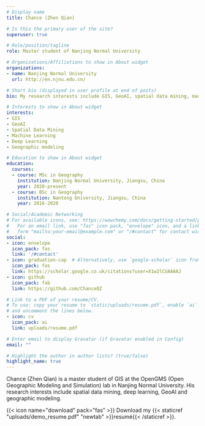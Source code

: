 ```yaml
---
# Display name
title: Chance (Zhen Qian)

# Is this the primary user of the site?
superuser: true

# Role/position/tagline
role: Master student of Nanjing Normal University

# Organizations/Affiliations to show in About widget
organizations:
- name: Nanjing Normal University
  url: http://en.njnu.edu.cn/

# Short bio (displayed in user profile at end of posts)
bio: My research interests include GIS, GeoAI, spatial data mining, machine learning, deep learning, and geographic modeling.

# Interests to show in About widget
interests:
- GIS
- GeoAI
- Spatial Data Mining
- Machine Learning
- Deep Learning
- Geographic modeling

# Education to show in About widget
education:
  courses:
  - course: MSc in Geography
    institution: Nanjing Normal University, Jiangsu, China
    year: 2020-present
  - course: BSc in Geography
    institution: Nantong University, Jiangsu, China
    year: 2016-2020

# Social/Academic Networking
# For available icons, see: https://wowchemy.com/docs/getting-started/page-builder/#icons
#   For an email link, use "fas" icon pack, "envelope" icon, and a link in the
#   form "mailto:your-email@example.com" or "/#contact" for contact widget.
social:
- icon: envelope
  icon_pack: fas
  link: '/#contact'
- icon: graduation-cap  # Alternatively, use `google-scholar` icon from `ai` icon pack
  icon_pack: fas
  link: https://scholar.google.co.uk/citations?user=X1w2lCUAAAAJ
- icon: github
  icon_pack: fab
  link: https://github.com/ChanceQZ

# Link to a PDF of your resume/CV.
# To use: copy your resume to `static/uploads/resume.pdf`, enable `ai` icons in `params.toml`, 
# and uncomment the lines below.
- icon: cv
  icon_pack: ai
  link: uploads/resume.pdf

# Enter email to display Gravatar (if Gravatar enabled in Config)
email: ""

# Highlight the author in author lists? (true/false)
highlight_name: true
---
```


Chance (Zhen Qian) is a master student of GIS at the OpenGMS (Open Geographic Modeling and Simulation) lab in Nanjing Normal University. His research interests include spatial data mining, deep learning, GeoAI and geographic modeling.

{{< icon name="download" pack="fas" >}} Download my {{< staticref "uploads/demo_resume.pdf" "newtab" >}}resumé{{< /staticref >}}.
